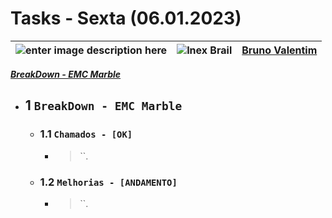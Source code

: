 # Tasks - Sexta (06.01.2023)

| ![enter image description here](https://www.foxconn.com.br/img/logo.png) | ![Inex Brail](https://www.inexbr.com.br/wp-content/uploads/2022/07/logo-inex-azul.png) | [Bruno Valentim](mailto:Bruno.Valentim@inex.com.br) |
| :----------------------------------------------------------------------- | :------------------------------------------------------------------------------------: | :-------------------------------------------------- |

[_**BreakDown - EMC Marble**_](https://docs.google.com/spreadsheets/d/1Wcqmv0OqzgxhtmjfUVfZ44trVqjhYAnF_IKMvYcMPao/edit#gid=0)  
- ## 1 **`BreakDown - EMC Marble`**
  - ### 1.1 **`Chamados - [OK]`**
      - > ``.
  - ### 1.2 **`Melhorias - [ANDAMENTO]`**
      - > ``.